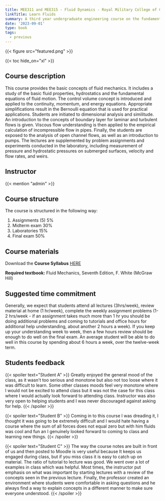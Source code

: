 ```yaml
---
title: MEE311 and MEE315 - Fluid Dynamics - Royal Military College of Canada F23
linkTitle: Learn Fluids
summary: A third year undergraduate engineering course on the fundamentals of Fluid Dynamics
date: '2023-09-01'
type: book
tags:
  - previous
---
```


{{< figure src="featured.png" >}}

{{< toc hide_on="xl" >}}

## Course description
This course provides the basic concepts of fluid mechanics. It includes a study of the basic fluid properties, hydrostatics and the fundamental equations of fluid motion.  The control volume concept is introduced and applied to the continuity, momentum, and energy equations. Appropriate simplifications result in the Bernoulli equation that is used for practical applications. Students are initiated to dimensional analysis and similitude. An introduction to the concepts of boundary layer for laminar and turbulent flows is given. Viscous flow understanding is then applied to the empirical calculation of incompressible flow in pipes. Finally, the students are exposed to the analysis of open channel flows, as well as an introduction to pumps. The lectures are supplemented by problem assignments and experiments conducted in the laboratory, including measurement of pressure and hydrostatic pressures on submerged surfaces, velocity and flow rates, and weirs.

## Instructor

{{< mention "admin" >}}

## Course structure
The course is structured in the following way:
1. Assignments (5) 5%
2. Midterm exam 30%
3. Laboratories 15%
4. Final exam 50%

## Course materials

Download the **Course Syllabus** [HERE](./MEE315_fall23_syllabus_site.pdf)

**Required textbook:** Fluid Mechanics, Seventh Edition, F. White (McGraw Hill)

## Suggested time commitment
Generally, we expect that students attend all lectures (3hrs/week), review material at home (1 hr/week), complete the weekly assignment problems (1-2 hrs/week - if an assignment takes much more than 1 hr you should be doing additional problems and coming to tutorials and office hours for additional help understanding, about another 2 hours a week). If you keep up your understanding week to week, then a few hours review should be enough to do well on the final exam. An average student will be able to do well in this course by spending about 6 hours a week, over the twelve-week term.

## Students feedback

{{< spoiler text="Student A" >}}
Greatly enjoyed the general mood of the class, as it wasn't too serious and monotone but also not too loose where it was difficult to learn. Some other classes moods feel very monotone where I would not be excited to attend class but it was not the case for this class where I would actually look forward to attending class. Instructor was also very open to helping students and I was never discouraged against asking for help.
{{< /spoiler >}}

{{< spoiler text="Student B" >}}
Coming in to this course I was dreading it, I thought it was going to be extremely difficult and I would hate having a course where the sum of all forces does not equal zero but with him fluids was cool and fun an I genuinely looked forward to coming to class and learning new things.
{{< /spoiler >}}

{{< spoiler text="Student C" >}}
The way the course notes are built in front of us and then posted to Moodle is very useful because It keeps us engaged during class, but if you miss class it is easy to catch up on material. The ratio of tutorial to lecture was good. We went over a lot of examples in class which was helpful. Most times, the instructor put emphasis on what was important by starting lectures with a review of the concepts seen in the previous lecture. Finally, the professor created an environment where students were comfortable in asking questions and he always find a way to explain concepts in a different manner to make sure everyone understood.
{{< /spoiler >}}
